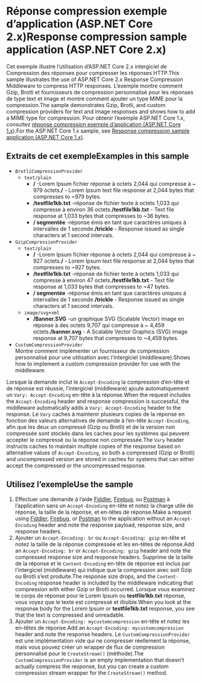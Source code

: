 # <a name="response-compression-sample-application-aspnet-core-2x"></a><span data-ttu-id="77b42-101">Réponse compression exemple d’application (ASP.NET Core 2.x)</span><span class="sxs-lookup"><span data-stu-id="77b42-101">Response compression sample application (ASP.NET Core 2.x)</span></span>

<span data-ttu-id="77b42-102">Cet exemple illustre l’utilisation d’ASP.NET Core 2.x intergiciel de Compression des réponses pour compresser les réponses HTTP.</span><span class="sxs-lookup"><span data-stu-id="77b42-102">This sample illustrates the use of ASP.NET Core 2.x Response Compression Middleware to compress HTTP responses.</span></span> <span data-ttu-id="77b42-103">L’exemple montre comment Gzip, Brotli et fournisseurs de compression personnalisé pour les réponses de type text et image et montre comment ajouter un type MIME pour la compression.</span><span class="sxs-lookup"><span data-stu-id="77b42-103">The sample demonstrates Gzip, Brotli, and custom compression providers for text and image responses and shows how to add a MIME type for compression.</span></span> <span data-ttu-id="77b42-104">Pour obtenir l’exemple ASP.NET Core 1.x, consultez [réponse compression exemple d’application (ASP.NET Core 1.x)](https://github.com/aspnet/Docs/tree/master/aspnetcore/performance/response-compression/samples/1.x).</span><span class="sxs-lookup"><span data-stu-id="77b42-104">For the ASP.NET Core 1.x sample, see [Response compression sample application (ASP.NET Core 1.x)](https://github.com/aspnet/Docs/tree/master/aspnetcore/performance/response-compression/samples/1.x).</span></span>

## <a name="examples-in-this-sample"></a><span data-ttu-id="77b42-105">Extraits de cet exemple</span><span class="sxs-lookup"><span data-stu-id="77b42-105">Examples in this sample</span></span>

* `BrotliCompressionProvider`
  * `text/plain`
    * <span data-ttu-id="77b42-106">**/** -Lorem Ipsum fichier réponse à octets 2,044 qui compresse à ~ 979 octets.</span><span class="sxs-lookup"><span data-stu-id="77b42-106">**/** - Lorem Ipsum text file response at 2,044 bytes that compresses to ~979 bytes.</span></span>
    * <span data-ttu-id="77b42-107">**/testfile1kb.txt** -réponse de fichier texte à octets 1,033 qui compresse à environ 36 octets.</span><span class="sxs-lookup"><span data-stu-id="77b42-107">**/testfile1kb.txt** - Text file response at 1,033 bytes that compresses to ~36 bytes.</span></span>
    * <span data-ttu-id="77b42-108">**/ segmentée** -réponse émis en tant que caractères uniques à intervalles de 1 seconde.</span><span class="sxs-lookup"><span data-stu-id="77b42-108">**/trickle** - Response issued as single characters at 1 second intervals.</span></span>
* `GzipCompressionProvider`
  * `text/plain`
    * <span data-ttu-id="77b42-109">**/** -Lorem Ipsum fichier réponse à octets 2,044 qui compresse à ~ 927 octets.</span><span class="sxs-lookup"><span data-stu-id="77b42-109">**/** - Lorem Ipsum text file response at 2,044 bytes that compresses to ~927 bytes.</span></span>
    * <span data-ttu-id="77b42-110">**/testfile1kb.txt** -réponse de fichier texte à octets 1,033 qui compresse à environ 47 octets.</span><span class="sxs-lookup"><span data-stu-id="77b42-110">**/testfile1kb.txt** - Text file response at 1,033 bytes that compresses to ~47 bytes.</span></span>
    * <span data-ttu-id="77b42-111">**/ segmentée** -réponse émis en tant que caractères uniques à intervalles de 1 seconde.</span><span class="sxs-lookup"><span data-stu-id="77b42-111">**/trickle** - Response issued as single characters at 1 second intervals.</span></span>
  * `image/svg+xml`
    * <span data-ttu-id="77b42-112">**/Banner.SVG** -un graphique SVG (Scalable Vector) image en réponse à des octets 9,707 qui compresse à ~ 4,459 octets.</span><span class="sxs-lookup"><span data-stu-id="77b42-112">**/banner.svg** - A Scalable Vector Graphics (SVG) image response at 9,707 bytes that compresses to ~4,459 bytes.</span></span>
* `CustomCompressionProvider`<br><span data-ttu-id="77b42-113">Montre comment implémenter un fournisseur de compression personnalisé pour une utilisation avec l’intergiciel (middleware).</span><span class="sxs-lookup"><span data-stu-id="77b42-113">Shows how to implement a custom compression provider for use with the middleware.</span></span>

<span data-ttu-id="77b42-114">Lorsque la demande inclut le `Accept-Encoding` la compression d’en-tête et de réponse est réussie, l’intergiciel (middleware) ajoute automatiquement un `Vary: Accept-Encoding` en-tête à la réponse.</span><span class="sxs-lookup"><span data-stu-id="77b42-114">When the request includes the `Accept-Encoding` header and response compression is successful, the middleware automatically adds a `Vary: Accept-Encoding` header to the response.</span></span> <span data-ttu-id="77b42-115">Le `Vary` caches à maintenir plusieurs copies de la réponse en fonction des valeurs alternatives de demande à l’en-tête `Accept-Encoding`, afin que les deux un compressé (Gzip ou Brotli) et de la version non compressée sont stockés dans les caches pour les systèmes qui peuvent accepter le compressé ou la réponse non compressée.</span><span class="sxs-lookup"><span data-stu-id="77b42-115">The `Vary` header instructs caches to maintain multiple copies of the response based on alternative values of `Accept-Encoding`, so both a compressed (Gzip or Brotli) and uncompressed version are stored in caches for systems that can either accept the compressed or the uncompressed response.</span></span>

## <a name="use-the-sample"></a><span data-ttu-id="77b42-116">Utilisez l’exemple</span><span class="sxs-lookup"><span data-stu-id="77b42-116">Use the sample</span></span>

1. <span data-ttu-id="77b42-117">Effectuer une demande à l’aide [Fiddler](http://www.telerik.com/fiddler), [Firebug](http://getfirebug.com/), ou [Postman](https://www.getpostman.com/) à l’application sans un `Accept-Encoding` en-tête et notez la charge utile de réponse, la taille de la réponse, et en-têtes de réponse.</span><span class="sxs-lookup"><span data-stu-id="77b42-117">Make a request using [Fiddler](http://www.telerik.com/fiddler), [Firebug](http://getfirebug.com/), or [Postman](https://www.getpostman.com/) to the application without an `Accept-Encoding` header and note the response payload, response size, and response headers.</span></span>
1. <span data-ttu-id="77b42-118">Ajouter un `Accept-Encoding: br` ou `Accept-Encoding: gzip` en-tête et notez la taille de la réponse compressée et les en-têtes de réponse.</span><span class="sxs-lookup"><span data-stu-id="77b42-118">Add an `Accept-Encoding: br` or `Accept-Encoding: gzip` header and note the compressed response size and response headers.</span></span> <span data-ttu-id="77b42-119">Supprime de la taille de la réponse et le `Content-Encoding` en-tête de réponse est inclus par l’intergiciel (middleware) qui indique que la compression avec soit Gzip ou Brotli s’est produite.</span><span class="sxs-lookup"><span data-stu-id="77b42-119">The response size drops, and the `Content-Encoding` response header is included by the middleware indicating that compression with either Gzip or Brotli occurred.</span></span> <span data-ttu-id="77b42-120">Lorsque vous examinez le corps de réponse pour le Lorem Ipsum ou **testfile1kb.txt** réponse, vous voyez que le texte est compressé et illisible.</span><span class="sxs-lookup"><span data-stu-id="77b42-120">When you look at the response body for the Lorem Ipsum or **testfile1kb.txt** response, you see that the text is compressed and unreadable.</span></span>
1. <span data-ttu-id="77b42-121">Ajouter un `Accept-Encoding: mycustomcompression` en-tête et notez les en-têtes de réponse.</span><span class="sxs-lookup"><span data-stu-id="77b42-121">Add an `Accept-Encoding: mycustomcompression` header and note the response headers.</span></span> <span data-ttu-id="77b42-122">Le `CustomCompressionProvider` est une implémentation vide qui ne compresser réellement la réponse, mais vous pouvez créer un wrapper de flux de compression personnalisé pour le `CreateStream()` (méthode).</span><span class="sxs-lookup"><span data-stu-id="77b42-122">The `CustomCompressionProvider` is an empty implementation that doesn't actually compress the response, but you can create a custom compression stream wrapper for the `CreateStream()` method.</span></span>
